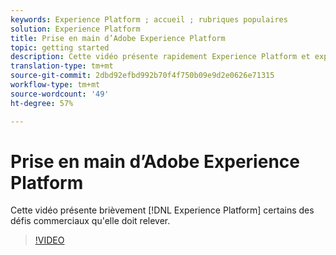 ```yaml
---
keywords: Experience Platform ; accueil ; rubriques populaires
solution: Experience Platform
title: Prise en main d’Adobe Experience Platform
topic: getting started
description: Cette vidéo présente rapidement Experience Platform et expose les défis commerciaux qu’il résout.
translation-type: tm+mt
source-git-commit: 2dbd92efbd992b70f4f750b09e9d2e0626e71315
workflow-type: tm+mt
source-wordcount: '49'
ht-degree: 57%

---
```



# Prise en main d’Adobe Experience Platform

Cette vidéo présente brièvement [!DNL Experience Platform] certains des défis commerciaux qu&#39;elle doit relever.

>[!VIDEO](https://video.tv.adobe.com/v/32797?quality=12&learn=on)